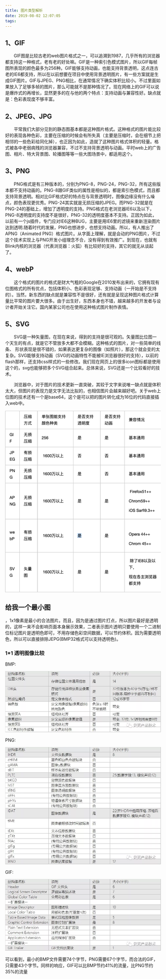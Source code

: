 ```yaml
---
title: 图片类型解析
date: 2019-08-02 12:07:05
tags:
---
```


## 1、GIF

　　GIF图是比较古老的web图片格式之一，可以追溯到1987，几乎所有的浏览器都支持这一种格式，老有老的好处嘛。GIF是一种索引色模式图片，所以GIF每帧图所表现的颜色最多为256种。GIF能够支持动画，也能支持背景透明，这点连古老的IE6都支持，所以在以前想要在项目中使用背景透明图片，有一些方案就是生成GIF图片。GIF与JPEG、PNG相比，在通常情况下确实体积比较小。不过里面如果放入了足够多帧的图片，那么可能就不是那种情况了。现在网络上的GIF可以说是爆炸式的再增长，显然更多的在与他的两个特点：支持动画与兼容性好。缺点就是：色彩表现度不够丰富。

## 2、JPEG、JPG

　　平常我们大部分见到的静态图基本都是这种图片格式。这种格式的图片能比较好的表现各种色彩，主要在压缩的时候会有所失真（主要是压缩时，会在细节上把相邻的一些色彩给同化掉），也正因为如此，造就了这种图片格式体积的轻量。格式被各中老弱病残的浏览器兼容，不过不支持背景透明与动画。平时web上的广告图、相片、特大背景图、轮播图等等一些大图场景中，都适用这个。

## 3、PNG

　　PNG格式是有三种版本的，分别为PNG-8，PNG-24，PNG-32，所有这些版本都不支持动画的。PNG-8跟GIF类似的属性是相似的，都是索引色模式，而且都支持背景透明。相对比GIF格式好的特点在与背景透明时，图像边缘没有什么噪点，颜色表现更优秀。PNG-24其实就是无损压缩的JPEG。而PNG-32就是在PNG-24的基础上，增加了透明度的支持。PNG格式在老浏览器IE6以及以下，PNG-8透明度的支持度不是很好，PNG-32的透明度基本不支持。正因为如此，以前有一个js插件，专门应对IE6这种BUG，主要是用IE6里的滤镜来重新渲染图片达到透明.随着时代的发展，PNG也想进步，也想支持动画。所以，有人推出了APNG（Animated PNG）格式图片。从字面上理解，就是会动的PNG图片，不过这个技术实现上与PNG开发小组理念不合，没有得到有效推广。到现在，也就有Blink内核的浏览器（代表浏览器：火狐）有比较好的支持，其它的就无从谈起了。

## 4、webP

　　这个格式的图片的格式是财大气粗的Google在2010发布出来的，它拥有现有位图格式的所有优点，包括体积小、色彩表现足够、支持动画（一开始是不支持的）。当然，新东西的缺点就是兼容性不是很好，还有就是呈现这种图片格式计算量比平常的图片要大很多。由于出生好，东西本身也不错，越来越多的开发者与设计者开始关注它。国内某家公司也在使用这种格式图片制作表情。

## 5、SVG

　　SVG是一种矢量图，在现在来说，得到的支持是很可观的。矢量图比位图一个天生的有点，就是它不管放多大都不会模糊。这种格式的图片，对一些简单的线条、 形状表现是很不错的，如果表达更复杂的图像（如照片），那这个就会变的太复杂。SVG能够支持动画（SVG的动画特性不能被IE浏览器很好的支持），以前的flash那样，还支持css样式的一些修改。我们现在网页上的很多icon图标都是使用这个的，svg也能够把多个SVG组合起来。总体来说，SVG还是一个比较看好的技术。

　　浏览器中，对于图片的技术更新一直突破，其较于文字来说唯一缺点就是体积太大，但图片的表现力是文字无法比拟的，也相信图片会越来越好吧。关于web上位图的技术还有一个是base64，这个是可以把的图片转化成为16位的代码直接插入web中。

![20190805120023.png](https://raw.githubusercontent.com/LiDengHui/images/master/img20190805120023.png)


## 给我一个最小图

，1x1像素是最小的合法图片。而且，因为是通过图片打点，所以图片最好是透明的，这样一来不会影响页面本身展示效果，二者表示图片透明只要使用一个二进制位标记图片是透明色即可，不用存储色彩空间数据，可以节约体积。因为需要透明色，所以可以直接排除JEPG(BMP32格式可以支持透明色)。

### 1*1 透明图像比较

BMP: 

![20190810010912.png](https://raw.githubusercontent.com/LiDengHui/images/master/img20190810010912.png)

PNG:

![20190810011026.png](https://raw.githubusercontent.com/LiDengHui/images/master/img20190810011026.png)

GIF:

![20190810011056.png](https://raw.githubusercontent.com/LiDengHui/images/master/img20190810011056.png)


  可以看到，最小的BMP文件需要74个字节，PNG需要67个字节，而合法的GIF，只需要43个字节。同样的响应，GIF可以比BMP节约41%的流量，比PNG节约35%的流量